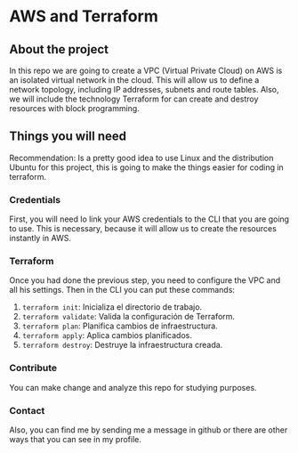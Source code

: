 # AWS and Terraform
## About the project
In this repo we are going to create a VPC (Virtual Private Cloud) on AWS is an isolated virtual network in the cloud. This will allow us to define a network topology, including IP addresses, subnets and route tables. Also, we will include the technology Terraform for can create and destroy resources with block programming.

## Things you will need
Recommendation: Is a pretty good idea to use Linux and the distribution Ubuntu for this project, this is going to make the things easier for coding in terraform.
### Credentials
First, you will need lo link your AWS credentials to the CLI that you are going to use. This is necessary, because it will allow us to create the resources instantly in AWS.
### Terraform
Once you had done the previous step, you need to configure the VPC and all his settings. Then in the CLI you can put these commands:

1. `terraform init`: Inicializa el directorio de trabajo.
2. `terraform validate`: Valida la configuración de Terraform.
3. `terraform plan`: Planifica cambios de infraestructura.
4. `terraform apply`: Aplica cambios planificados.
5. `terraform destroy`: Destruye la infraestructura creada.

### Contribute
You can make change and analyze this repo for studying purposes.

### Contact
Also, you can find me by sending me a message in github or there are other ways that you can see in my profile.
